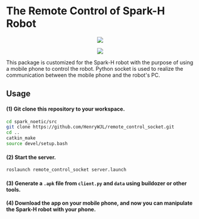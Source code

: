 # The Remote Control of Spark-H Robot

<p align="center"><img src="https://github.com/HenryWJL/remote_control_socket/blob/main/image/pc.gif" /></p>

<p align="center"><img src="https://github.com/HenryWJL/remote_control_socket/blob/main/image/mobile.gif" /></p>

This package is customized for the Spark-H robot with the purpose of using a mobile phone to control the robot. Python socket is used to realize the communication between the mobile phone and the robot's PC.
## Usage
#### (1) Git clone this repository to your workspace.
```bash
cd spark_noetic/src
git clone https://github.com/HenryWJL/remote_control_socket.git
cd ..
catkin_make
source devel/setup.bash
```
#### (2) Start the server.
```bash
roslaunch remote_control_socket server.launch
```
#### (3) Generate a `.apk` file from `client.py` and `data` using buildozer or other tools.
#### (4) Download the app on your mobile phone, and now you can manipulate the Spark-H robot with your phone.
